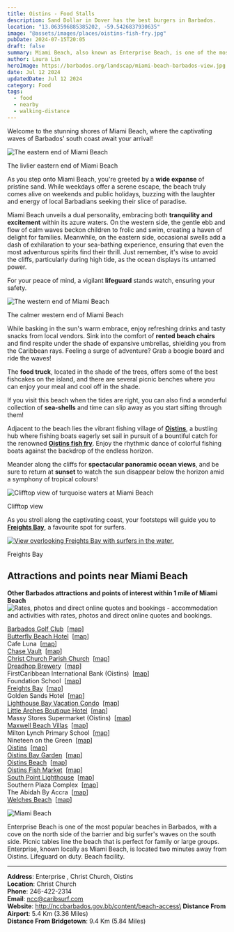 ```yaml
---
title: Oistins - Food Stalls
description: Sand Dollar in Dover has the best burgers in Barbados.
location: "13.063596885385202, -59.5426837930635"
image: "@assets/images/places/oistins-fish-fry.jpg"
pubDate: 2024-07-15T20:05
draft: false
summary: Miami Beach, also known as Enterprise Beach, is one of the most popular beaches in Barbados.
author: Laura Lin
heroImage: https://barbados.org/landscap/miami-beach-barbados-view.jpg
date: Jul 12 2024
updatedDate: Jul 12 2024
category: Food
tags:
  - food
  - nearby
  - walking-distance
---
```

Welcome to the stunning shores of Miami Beach, where the captivating waves of Barbados' south coast await your arrival!

![The eastern end of Miami Beach](https://barbados.org/landscap/miami-beach-barbados-view.jpg)

The livlier eastern end of Miami Beach

As you step onto Miami Beach, you're greeted by a **wide expanse** of pristine sand. While weekdays offer a serene escape, the beach truly comes alive on weekends and public holidays, buzzing with the laughter and energy of local Barbadians seeking their slice of paradise.

Miami Beach unveils a dual personality, embracing both **tranquility and excitement** within its azure waters. On the western side, the gentle ebb and flow of calm waves beckon children to frolic and swim, creating a haven of delight for families. Meanwhile, on the eastern side, occasional swells add a dash of exhilaration to your sea-bathing experience, ensuring that even the most adventurous spirits find their thrill. Just remember, it's wise to avoid the cliffs, particularly during high tide, as the ocean displays its untamed power.

For your peace of mind, a vigilant **lifeguard** stands watch, ensuring your safety.

![The western end of Miami Beach](https://barbados.org/landscap/miami-beach-west.jpg)

The calmer western end of Miami Beach

While basking in the sun's warm embrace, enjoy refreshing drinks and tasty snacks from local vendors. Sink into the comfort of **rented beach chairs** and find respite under the shade of expansive umbrellas, shielding you from the Caribbean rays. Feeling a surge of adventure? Grab a boogie board and ride the waves!

The **food truck**, located in the shade of the trees, offers some of the best fishcakes on the island, and there are several picnic benches where you can enjoy your meal and cool off in the shade.

If you visit this beach when the tides are right, you can also find a wonderful collection of **sea-shells** and time can slip away as you start sifting through them!

Adjacent to the beach lies the vibrant fishing village of **[Oistins](https://barbados.org/oistins.htm)**, a bustling hub where fishing boats eagerly set sail in pursuit of a bountiful catch for the renowned **[Oistins fish fry](https://barbados.org/oistins-fish-fry.htm)**. Enjoy the rhythmic dance of colorful fishing boats against the backdrop of the endless horizon.

Meander along the cliffs for **spectacular panoramic ocean views**, and be sure to return at **sunset** to watch the sun disappear below the horizon amid a symphony of tropical colours!

![Clifftop view of turquoise waters at Miami Beach](https://barbados.org/landscap/miami-beach-cliffs.jpg)

Clifftop view

As you stroll along the captivating coast, your footsteps will guide you to **[Freights Bay](https://barbados.org/freights-bay-barbados.htm)**, a favourite spot for surfers.

[![View overlooking Freights Bay with surfers in the water.](https://barbados.org/landscap/freights-bay-view.jpg)](https://barbados.org/freights-bay-barbados.htm)

Freights Bay

## Attractions and points near Miami Beach

**Other Barbados attractions and points of interest within 1 mile of Miami Beach**  
![Rates, photos and direct online quotes and bookings](https://barbados.org/siteimage/imgs/arcres_marker.png "Rates, photos and direct online quotes and bookings") - accommodation and activities with rates, photos and direct online quotes and bookings.  
  

[Barbados Golf Club](https://barbados.org/golf_courses.htm)  [[map](http://barbados.org/maps_google.htm?mapPoint=22)]  
[Butterfly Beach Hotel](https://personaholidays.com/accommodation/hotels/Butterfly-Beach-Hotel/44/)  [[map](http://barbados.org/maps_google.htm?mapPoint=1031)]  
Cafe Luna  [[map](http://barbados.org/maps_google.htm?mapPoint=1187)]  
[Chase Vault](https://barbados.org/chase-vault.htm)  [[map](http://barbados.org/maps_google.htm?mapPoint=1048)]  
[Christ Church Parish Church](https://barbados.org/churches/chch.htm)  [[map](http://barbados.org/maps_google.htm?mapPoint=110)]  
[Dreadhop Brewery](https://barbadoshappyhours.com/venue/dreadhop/)  [[map](http://barbados.org/maps_google.htm?mapPoint=1218)]  
FirstCaribbean International Bank (Oistins)  [[map](http://barbados.org/maps_google.htm?mapPoint=879)]  
Foundation School  [[map](http://barbados.org/maps_google.htm?mapPoint=793)]  
[Freights Bay](https://barbados.org/freights-bay-barbados.htm)  [[map](http://barbados.org/maps_google.htm?mapPoint=924)]  
Golden Sands Hotel  [[map](http://barbados.org/maps_google.htm?mapPoint=299)]  
[Lighthouse Bay Vacation Condo](http://www.booking.com/hotel/bb/residences-at-lighthouse-bay.html?aid=875929)  [[map](http://barbados.org/maps_google.htm?mapPoint=1161)]  
[Little Arches Boutique Hotel](http://www.booking.com/hotel/bb/little-arches-boutique-oistins.html?aid=875929)  [[map](http://barbados.org/maps_google.htm?mapPoint=314)]  
Massy Stores Supermarket (Oistins)  [[map](http://barbados.org/maps_google.htm?mapPoint=777)]  
[Maxwell Beach Villas](https://www.booking.com/hotel/bb/maxwell-beach-villas.en.html?aid=875929)  [[map](http://barbados.org/maps_google.htm?mapPoint=1178)]  
Milton Lynch Primary School  [[map](http://barbados.org/maps_google.htm?mapPoint=861)]  
Nineteen on the Green  [[map](http://barbados.org/maps_google.htm?mapPoint=968)]  
[Oistins](https://barbados.org/oistins.htm)  [[map](http://barbados.org/maps_google.htm?mapPoint=9)]  
[Oistins Bay Garden](https://barbados.org/oistins-fish-fry.htm)  [[map](http://barbados.org/maps_google.htm?mapPoint=329)]  
[Oistins Beach](https://barbados.org/oistins-beach-barbados.htm)  [[map](http://barbados.org/maps_google.htm?mapPoint=1019)]  
[Oistins Fish Market](https://barbados.org/barbados-fish-markets.htm)  [[map](http://barbados.org/maps_google.htm?mapPoint=990)]  
[South Point Lighthouse](https://barbados.org/south_point_lighthouse.htm)  [[map](http://barbados.org/maps_google.htm?mapPoint=175)]  
Southern Plaza Complex  [[map](http://barbados.org/maps_google.htm?mapPoint=828)]  
The Abidah By Accra  [[map](http://barbados.org/maps_google.htm?mapPoint=1199)]  
[Welches Beach](https://barbados.org/bcwelches.htm)  [[map](http://barbados.org/maps_google.htm?mapPoint=83)]  

![Miami Beach](/static/images/miami-enterprise-Photo-jpg_128_rsz_13317852.jpg "Miami Beach")

Enterprise Beach is one of the most popular beaches in Barbados, with a cove on the north side of the barrier and big surfer's waves on the south side. Picnic tables line the beach that is perfect for family or large groups. Enterprise, known locally as Miami Beach, is located two minutes away from Oistins. Lifeguard on duty. Beach facility.

- - -

**Address**: Enterprise , Christ Church, Oistins\
**Location**: Christ Church\
**Phone**: 246-422-2314\
**Email**: ncc@caribsurf.com\
**Website**: http://nccbarbados.gov.bb/content/beach-access\
**Distance From Airport**: 5.4 Km (3.36 Miles)\
**Distance From Bridgetown**: 9.4 Km (5.84 Miles)
